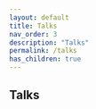 ```yaml
---
layout: default
title: Talks
nav_order: 3
description: "Talks"
permalink: /talks
has_children: true
---
```


## Talks
